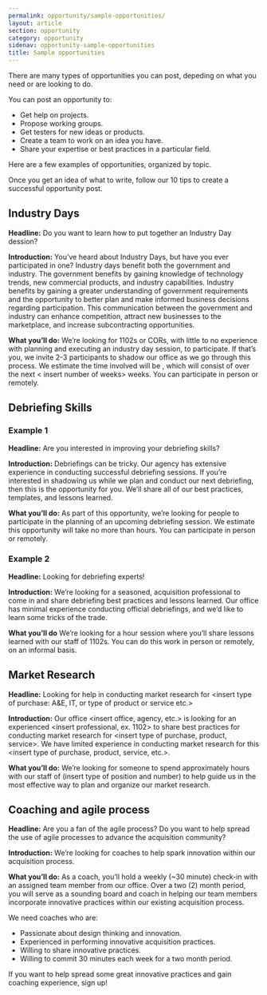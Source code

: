 ```yaml
---
permalink: opportunity/sample-opportunities/
layout: article
section: opportunity
category: opportunity
sidenav: opportunity-sample-opportunities
title: Sample opportunities
---
```


There are many types of opportunities you can post, depeding on what you need or are looking to do. 

You can post an opportunity to:
* Get help on projects.
* Propose working groups.
* Get testers for new ideas or products.
* Create a team to work on an idea you have.
* Share your expertise or best practices in a particular field.

Here are a few examples of opportunities, organized by topic.  

Once you get an idea of what to write, follow our 10 tips to create a successful opportunity post.

## Industry Days
**Headline:**
Do you want to learn how to put together an Industry Day dession?

**Introduction:**
You’ve heard about Industry Days, but have you ever participated in one?  Industry days benefit both the government and industry.  The government benefits by gaining knowledge of technology trends, new commercial products, and industry capabilities. Industry benefits by gaining a greater understanding of government requirements and the opportunity to better plan and make informed business decisions regarding participation. This communication between the government and industry can enhance competition, attract new businesses to the marketplace, and increase subcontracting opportunities.
                                                                                                                                           
**What you’ll do:** 
We’re looking for 1102s or CORs, with little to no experience with planning and executing an industry day session, to participate. If that’s you, we invite 2-3 participants to shadow our office as we go through this process.  We estimate the time involved will be <insert time>, which will consist of <insert number of hours> over the next < insert number of weeks> weeks. You can participate in person or remotely. 

## Debriefing Skills

### Example 1
**Headline:**
Are you interested in improving your debriefing skills?

**Introduction:**
Debriefings can be tricky. Our agency <insert agency name> has extensive experience in conducting successful debriefing sessions. If you’re interested in shadowing us while we plan and conduct our next debriefing, then this is the opportunity for you. We’ll share all of our best practices, templates, and lessons learned. 

**What you’ll do:**
As part of this opportunity, we’re looking for <insert number of people> people to participate in the planning of an upcoming debriefing session. We estimate this opportunity will take no more than <insert number of hours> hours. You can participate in person or remotely.

### Example 2
**Headline:**
Looking for debriefing experts!

**Introduction:** 
We’re looking for a seasoned, acquisition professional to come in and share debriefing best practices and lessons learned. Our office has minimal experience conducting official debriefings, and we’d like to learn some tricks of the trade. 

**What you’ll do**
We’re looking for a <insert number of hours> hour session where you’ll share lessons learned with our staff of <insert number of staff> 1102s. You can do this work in person or remotely, on an informal basis.

## Market Research
**Headline:**
Looking for help in conducting market research for <insert type of purchase: A&E, IT, or type of product or service etc.> 

**Introduction:**
Our office <insert office, agency, etc.> is looking for an experienced <insert professional, ex. 1102> to share best practices for conducting market research for <insert type of purchase, product, service>. We have limited experience in conducting market research for this <insert type of purchase, product, service, etc.>. 

**What you’ll do:**
We’re looking for someone to spend approximately <insert number of hours> hours with our staff of (insert type of position and number) to help guide us in the most effective way to plan and organize our market research.

## Coaching and agile process
**Headline:**
Are you a fan of the agile process? Do you want to help spread the use of agile processes to advance the acquisition <or insert other profession> community?

**Introduction:**
We’re looking for coaches to help spark innovation within our acquisition <or insert other profession> process. 

**What you’ll do:**
As a coach, you’ll hold a weekly (~30 minute) check-in with an assigned team member from our office. Over a two (2) month period, you will serve as a sounding board and coach in helping our team members incorporate innovative practices within our existing acquisition <or insert other profession> process. 

We need coaches who are:
* Passionate about design thinking and innovation.
* Experienced in performing innovative acquisition practices.
* Willing to share innovative practices.
* Willing to commit 30 minutes each week for a two month period. 

If you want to help spread some great innovative practices and gain coaching experience, sign up!
